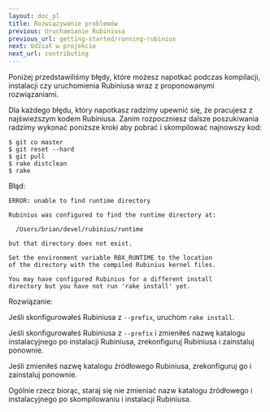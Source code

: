 ```yaml
---
layout: doc_pl
title: Rozwiązywanie problemów
previous: Uruchamianie Rubiniusa
previous_url: getting-started/running-rubinius
next: Udział w projekcie
next_url: contributing
---
```


Poniżej przedstawiliśmy błędy, które możesz napotkać podczas
kompilacji, instalacji czy uruchomienia Rubiniusa wraz z proponowanymi
rozwiązaniami.

Dla każdego błędu, który napotkasz radzimy upewnić się, że pracujesz z
najświeższym kodem Rubiniusa. Zanim rozpoczniesz dalsze poszukiwania
radzimy wykonać poniższe kroki aby pobrać i skompilować najnowszy kod:

    $ git co master
    $ git reset --hard
    $ git pull
    $ rake distclean
    $ rake


Błąd:

    ERROR: unable to find runtime directory

    Rubinius was configured to find the runtime directory at:

      /Users/brian/devel/rubinius/runtime

    but that directory does not exist.

    Set the environment variable RBX_RUNTIME to the location
    of the directory with the compiled Rubinius kernel files.

    You may have configured Rubinius for a different install
    directory but you have not run 'rake install' yet.

Rozwiązanie:

  Jeśli skonfigurowałeś Rubiniusa z `--prefix`, uruchom `rake install`.

  Jeśli skonfigurowałeś Rubiniusa z `--prefix` i zmieniłeś nazwę
  katalogu instalacyjnego po instalacji Rubiniusa, zrekonfiguruj
  Rubiniusa i zainstaluj ponownie.

  Jeśli zmieniłeś nazwę katalogu źródłowego Rubiniusa, zrekonfiguruj
  go i zainstaluj ponownie.

  Ogólnie rzecz biorąc, staraj się nie zmieniać nazw katalogu
  źródłowego i instalacyjnego po skompilowaniu i instalacji Rubiniusa.
